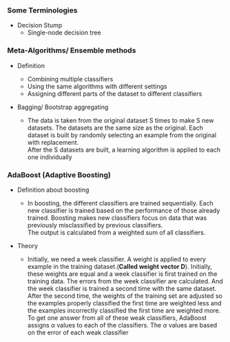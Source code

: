 ### Some Terminologies
* Decision Stump
  * Single-node decision tree

### Meta-Algorithms/ Ensemble methods
* Definition
  * Combining multiple classifiers
  * Using the same algorithms with different settings
  * Assigning different parts of the dataset to different classifiers

* Bagging/ Bootstrap aggregating
  * The data is taken from the original dataset S times to make S new datasets. The datasets are the same size as the original. Each dataset is built by randomly selecting an example from the original with replacement.  
  After the S datasets are built, a learning algorithm is applied to each one individually

### AdaBoost (Adaptive Boosting)
* Definition about boosting
  * In boosting, the different classifiers are trained sequentially. Each new classifier is trained based on the performance of those already trained. Boosting makes new classifiers focus on data that was previously misclassified by previous classifiers.  
  The output is calculated from a weighted sum of all classifiers.

* Theory
  * Initially, we need a week classifier. A weight is applied to every example in the training dataset.(**Called weight vector D**). Initially, these weights are equal and a week classifier is first trained on the training data. The errors from the week classifier are calculated. And the week classifier is trained a second time with the same dataset. After the second time, the weights of the training set are adjusted so the examples properly classified the first time are weighted less and the examples incorrectly classified the first time are weighted more.  
  To get one answer from all of these weak classifiers, AdaBoost assigns $\alpha$ values to each of the classifiers. The $\alpha$ values are based on the error of each weak classifier
